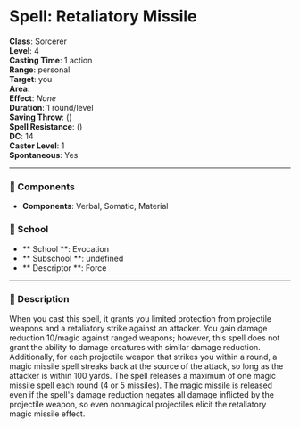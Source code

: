 
# Spell: Retaliatory Missile
**Class**: Sorcerer  
**Level**: 4  
**Casting Time**: 1 action  
**Range**: personal  
**Target**: you  
**Area**:   
**Effect**: _None_  
**Duration**: 1 round/level  
**Saving Throw**:  ()  
**Spell Resistance**:  ()  
**DC**: 14  
**Caster Level**: 1  
**Spontaneous**: Yes

---

### 🔮 Components
- **Components**: Verbal, Somatic, Material

### 🏫 School
- ** School **: Evocation
- ** Subschool **: undefined
- ** Descriptor **: Force
---

### 📜 Description
When you cast this spell, it grants you limited protection from projectile weapons and a retaliatory strike against an attacker. You gain damage reduction 10/magic against ranged weapons; however, this spell does not grant the ability to damage creatures with similar damage reduction. Additionally, for each projectile weapon that strikes you within a round, a magic missile spell streaks back at the source of the attack, so long as the attacker is within 100 yards. The spell releases a maximum of one magic missile spell each round (4 or 5 missiles). The magic missile is released even if the spell's damage reduction negates all damage inflicted by the projectile weapon, so even nonmagical projectiles elicit the retaliatory magic missile effect.
